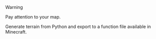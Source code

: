 > [!WARNING] 
> Pay attention to your map.

Generate terrain from Python and export to a function file available in Minecraft.
